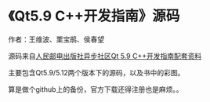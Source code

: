 # 《Qt5.9 C++开发指南》源码

作者：王维波、栗宝鹃、侯春望

源码来自[人民邮电出版社异步社区Qt 5.9 C++开发指南配套资料](https://www.epubit.com/bookDetails?id=N25171)


主要包含Qt5.9/5.12两个版本下的源码，以及书中的彩图。

算是做个github上的备份，官方下载还得注册也是麻烦。。
